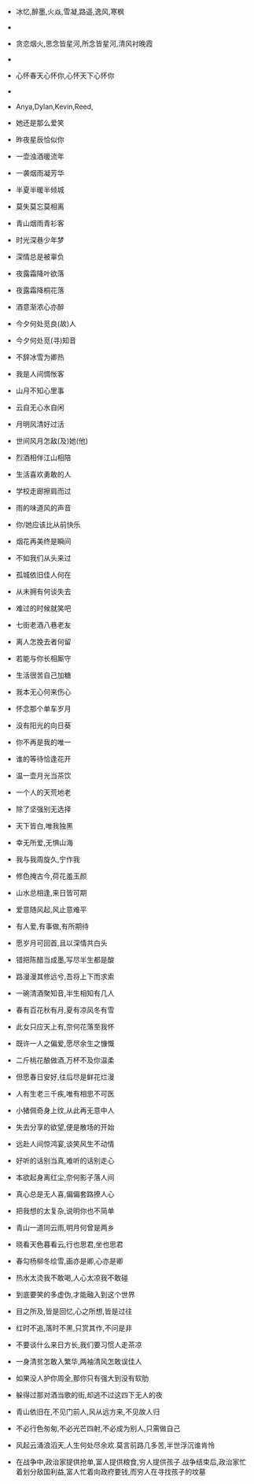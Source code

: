 - 冰忆,醉墨,火焱,雪凝,路遥,逸风,寒枫
-
- 贪恋烟火,思念皆星河,所念皆星河,清风衬晚霞
-
- 心怀春天心怀你,心怀天下心怀你
-
- Anya,Dylan,Kevin,Reed,

- 她还是那么爱笑
- 昨夜星辰恰似你
- 一壶浊酒暖流年
- 一袭烟雨凝芳华
- 半夏半暖半倾城
- 莫失莫忘莫相离
- 青山烟雨青衫客
- 时光深巷少年梦
- 深情总是被辜负
- 夜露霜降叶欲落
- 夜露霜降桐花落
- 酒意渐浓心亦醉
- 今夕何处觅良(故)人
- 今夕何处觅(寻)知音
- 不辞冰雪为卿热
- 我是人间惆怅客
- 山月不知心里事
- 云自无心水自闲
- 月明风清好过活
- 世间风月怎敌(及)她(他)
- 烈酒相伴江山相陪
- 生活喜欢勇敢的人
- 学校走廊擦肩而过
- 雨的味道风的声音
- 你/她应该比从前快乐
- 烟花再美终是瞬间
- 不如我们从头来过
- 孤城依旧佳人何在
- 从未拥有何谈失去
- 难过的时候就笑吧
- 七街老酒八巷老友
- 离人怎挽去者何留
- 若能与你长相厮守
- 生活很苦自己加糖
- 我本无心何来伤心
- 怀念那个单车岁月
- 没有阳光的向日葵
- 你不再是我的唯一
- 谁的等待恰逢花开
- 温一壶月光当茶饮
- 一个人的天荒地老
- 除了坚强别无选择
- 天下皆白,唯我独黑
- 幸无所爱,无惧山海
- 我与我周旋久,宁作我
- 修色掩古今,荷花羞玉颜
- 山水总相逢,来日皆可期
- 爱意随风起,风止意难平
- 有人爱,有事做,有所期待
- 愿岁月可回首,且以深情共白头
- 错把陈醋当成墨,写尽半生都是酸
- 路漫漫其修远兮,吾将上下而求索
- 一碗清酒聚知音,半生相知有几人
- 春有百花秋有月,夏有凉风冬有雪
- 此女只应天上有,奈何花落至我怀
- 既许一人之偏爱,愿尽余生之慷慨
- 二斤桃花酿做酒,万杯不及你温柔
- 但愿春日安好,往后尽是鲜花烂漫
- 人有生老三千疾,唯有相思不可医
- 小猪佩奇身上纹,从此再无意中人
- 失去分享的欲望,便是散场的开始
- 远赴人间惊鸿宴,谈笑风生不动情
- 好听的话别当真,难听的话别走心
- 本欲起身离红尘,奈何影子落人间
- 真心总是无人喜,偏偏套路撩人心
- 把我想的太复杂,说明你也不简单
- 青山一道同云雨,明月何曾是两乡
- 晓看天色暮看云,行也思君,坐也思君
- 春勾杨柳冬绘雪,画亦是卿,心亦是卿
- 热水太烫我不敢喝,人心太凉我不敢碰
- 到底要笑的多虚伪,才能融入到这个世界
- 目之所及,皆是回忆,心之所想,皆是过往
- 红时不追,落时不黑,只赏其作,不问是非
- 不要谈什么来日方长,我们要习惯人走茶凉
- 一身清贫怎敢入繁华,两袖清风怎敢误佳人
- 如果没人护你周全,那你只有强大到没有软肋
- 躲得过那对酒当歌的街,却逃不过这四下无人的夜
- 青山依旧在,不见门前人,风从远方来,不见故人归
- 不必行色匆匆,不必光芒四射,不必成为别人,只需做自己
- 风起云涌浪滔天,人生何处尽余欢.莫言前路几多苦,半世浮沉谁肯怜
- 在战争中,政治家提供抢单,富人提供粮食,穷人提供孩子.战争结束后,政治家忙着划分敌国利益,富人忙着向政府要钱,而穷人在寻找孩子的坟墓

